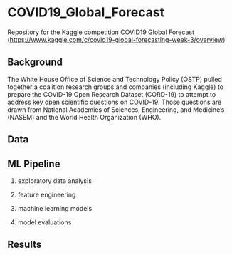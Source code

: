 # COVID19_Global_Forecast
Repository for the Kaggle competition COVID19 Global Forecast
(https://www.kaggle.com/c/covid19-global-forecasting-week-3/overview)

## Background
The White House Office of Science and Technology Policy (OSTP) pulled together a coalition research groups and companies (including Kaggle) to prepare the COVID-19 Open Research Dataset (CORD-19) to attempt to address key open scientific questions on COVID-19. Those questions are drawn from National Academies of Sciences, Engineering, and Medicine’s (NASEM) and the World Health Organization (WHO).

## Data

## ML Pipeline

 1. exploratory data analysis
 
 2. feature engineering
 
 3. machine learning models
 
 4. model evaluations

## Results
